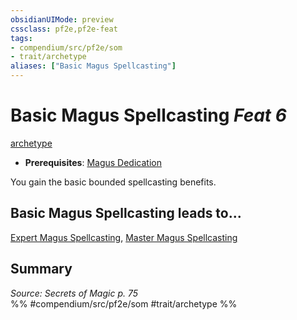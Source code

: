 ```yaml
---
obsidianUIMode: preview
cssclass: pf2e,pf2e-feat
tags:
- compendium/src/pf2e/som
- trait/archetype
aliases: ["Basic Magus Spellcasting"]
---
```

# Basic Magus Spellcasting  *Feat 6*  
[archetype](../../Rules/traits/archetype.md)  

- **Prerequisites**: [Magus Dedication](magus-dedication-som.md)

You gain the basic bounded spellcasting benefits.

## Basic Magus Spellcasting leads to...

[Expert Magus Spellcasting](expert-magus-spellcasting-som.md), [Master Magus Spellcasting](master-magus-spellcasting-som.md)

## Summary

*Source: Secrets of Magic p. 75*  
%% #compendium/src/pf2e/som #trait/archetype %%